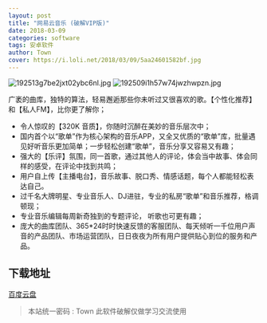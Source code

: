 ```yaml
---
layout: post
title: "网易云音乐 (破解VIP版)"
date: 2018-03-09
categories: software
tags: 安卓软件
author: Town
cover: https://i.loli.net/2018/03/09/5aa24601582bf.jpg
---
```



![192513g7be2jxt02ybc6nl.jpg](https://i.loli.net/2018/03/09/5aa245ba052c0.jpg)
![192509i1h57w74jwzhwpzn.jpg](https://i.loli.net/2018/03/09/5aa245ba254b2.jpg)

 广袤的曲库，独特的算法，轻易邂逅那些你未听过又很喜欢的歌。【个性化推荐】和【私人FM】，比你更了解你；

- 令人惊叹的【320K 音质】，你随时沉醉在美妙的音乐层次中；
- 国内首个以“歌单”作为核心架构的音乐APP，又全又优质的“歌单”库，批量遇见好听音乐更加简单；一步轻松创建“歌单”，音乐分享又容易又有趣；
- 强大的【乐评】氛围，同一首歌，通过其他人的评论，体会当中故事、体会同样的感受，在评论中找到共鸣；
- 用户自上传【主播电台】，音乐故事、脱口秀、情感话题，每个人都能轻松表达自己。
- 过千名大牌明星、专业音乐人、DJ进驻，专业的私房“歌单”和音乐推荐，格调顿现；
- 专业音乐编辑每周新奇独到的专题评论， 听歌也可更有趣；
- 庞大的曲库团队、365*24时时快速反馈的客服团队、每天倾听一千位用户声音的产品团队、市场运营团队，日日夜夜为所有用户提供贴心到位的服务和产品。

## 下载地址

[百度云盘](https://pan.baidu.com/s/1q0hXYzUk8Fn0y2DsM00BOw)  

> 本站统一密码 : Town   此软件破解仅做学习交流使用

